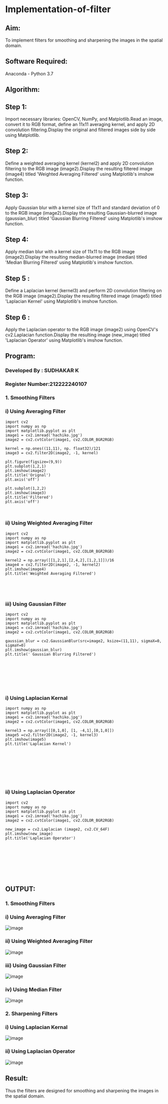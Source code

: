 # Implementation-of-filter
## Aim:
To implement filters for smoothing and sharpening the images in the spatial domain.

## Software Required:
Anaconda - Python 3.7

## Algorithm:
## Step 1:
Import necessary libraries: OpenCV, NumPy, and Matplotlib.Read an image, convert it to RGB format, define an 11x11 averaging kernel, and apply 2D convolution filtering.Display the original and filtered images side by side using Matplotlib.

## Step 2:
Define a weighted averaging kernel (kernel2) and apply 2D convolution filtering to the RGB image (image2).Display the resulting filtered image (image4) titled 'Weighted Averaging Filtered' using Matplotlib's imshow function.

## Step 3:
Apply Gaussian blur with a kernel size of 11x11 and standard deviation of 0 to the RGB image (image2).Display the resulting Gaussian-blurred image (gaussian_blur) titled 'Gaussian Blurring Filtered' using Matplotlib's imshow function.

## Step 4:
Apply median blur with a kernel size of 11x11 to the RGB image (image2).Display the resulting median-blurred image (median) titled 'Median Blurring Filtered' using Matplotlib's imshow function.

## Step 5 :
Define a Laplacian kernel (kernel3) and perform 2D convolution filtering on the RGB image (image2).Display the resulting filtered image (image5) titled 'Laplacian Kernel' using Matplotlib's imshow function.

## Step 6 :

Apply the Laplacian operator to the RGB image (image2) using OpenCV's cv2.Laplacian function.Display the resulting image (new_image) titled 'Laplacian Operator' using Matplotlib's imshow function.

## Program:

### Developed By   : SUDHAKAR K
### Register Number:212222240107

### 1. Smoothing Filters

### i) Using Averaging Filter
```
import cv2
import numpy as np
import matplotlib.pyplot as plt
image1 = cv2.imread('hachiko.jpg')
image2 = cv2.cvtColor(image1, cv2.COLOR_BGR2RGB)

kernel = np.ones((11,11), np. float32)/121
image3 = cv2.filter2D(image2, -1, kernel)

plt.figure(figsize=(9,9))
plt.subplot(1,2,1)
plt.imshow(image2)
plt.title('Orignal')
plt.axis('off')

plt.subplot(1,2,2)
plt.imshow(image3)
plt.title('Filtered')
plt.axis('off')



```
### ii) Using Weighted Averaging Filter
```
import cv2
import numpy as np
import matplotlib.pyplot as plt
image1 = cv2.imread('hachiko.jpg')
image2 = cv2.cvtColor(image1, cv2.COLOR_BGR2RGB)

kernel2 = np.array([[1,2,1],[2,4,2],[1,2,1]])/16
image4 = cv2.filter2D(image2, -1, kernel2)
plt.imshow(image4)
plt.title('Weighted Averaging Filtered')





```
### iii) Using Gaussian Filter
```
import cv2
import numpy as np
import matplotlib.pyplot as plt
image1 = cv2.imread('hachiko.jpg')
image2 = cv2.cvtColor(image1, cv2.COLOR_BGR2RGB)

gaussian_blur = cv2.GaussianBlur(src=image2, ksize=(11,11), sigmaX=0, sigmaY=0)
plt.imshow(gaussian_blur)
plt.title(' Gaussian Blurring Filtered')








```

### i) Using Laplacian Kernal
```import cv2
import numpy as np
import matplotlib.pyplot as plt
image1 = cv2.imread('hachiko.jpg')
image2 = cv2.cvtColor(image1, cv2.COLOR_BGR2RGB)

kernel3 = np.array([[0,1,0], [1, -4,1],[0,1,0]])
image5 =cv2.filter2D(image2, -1, kernel3)
plt.imshow(image5)
plt.title('Laplacian Kernel')









```
### ii) Using Laplacian Operator
```
import cv2
import numpy as np
import matplotlib.pyplot as plt
image1 = cv2.imread('hachiko.jpg')
image2 = cv2.cvtColor(image1, cv2.COLOR_BGR2RGB)

new_image = cv2.Laplacian (image2, cv2.CV_64F)
plt.imshow(new_image)
plt.title('Laplacian Operator')









```

## OUTPUT:
### 1. Smoothing Filters
### i) Using Averaging Filter
![image](https://github.com/naren2704/Implementation-of-filter/assets/118706984/e6937eb5-d264-4212-9c74-c8cf698bb5d4)

### ii) Using Weighted Averaging Filter
![image](https://github.com/naren2704/Implementation-of-filter/assets/118706984/8c9e6e77-2cf7-468a-8b10-700dfa201daa)

### iii) Using Gaussian Filter
![image](https://github.com/naren2704/Implementation-of-filter/assets/118706984/f6c5ec16-e304-4c2c-86ef-b34773196810)


### iv) Using Median Filter
![image](https://github.com/naren2704/Implementation-of-filter/assets/118706984/c9fcf12f-8d11-4c50-befc-035e06fc7747)


### 2. Sharpening Filters

### i) Using Laplacian Kernal
![image](https://github.com/naren2704/Implementation-of-filter/assets/118706984/20033a94-e425-4c7f-952d-3bf2586ce56d)


### ii) Using Laplacian Operator
![image](https://github.com/naren2704/Implementation-of-filter/assets/118706984/fa824aab-7fa0-455e-a0be-f84046baa720)


## Result:
Thus the filters are designed for smoothing and sharpening the images in the spatial domain.
